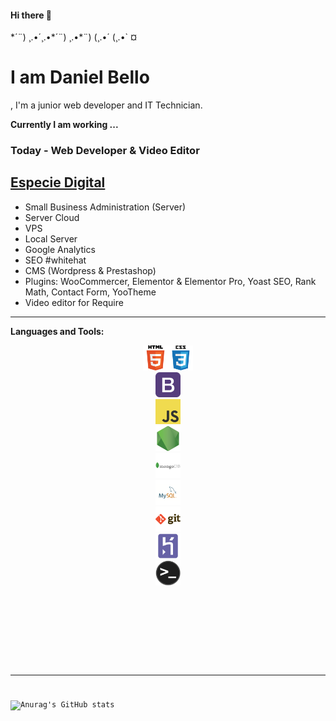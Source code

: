 <h4> Hi there 👋</h4>
*´¨)
¸.•´¸.•*´¨) ¸.•*¨)
(¸.•´ (¸.•` ¤ <h1>I am Daniel Bello</h1>,
I'm a junior web developer and IT Technician.


**Currently I am working ...**

  <div>
    <h3>Today - Web Developer & Video Editor</h3>
    <h2><a href="https://especiedigital.com/" target"_blank">Especie Digital</a></h2>
    <ul>
      <li>Small Business Administration (Server)</li>
      <li>Server Cloud</li>
      <li>VPS</li>
      <li>Local Server</li>
      <li>Google Analytics</li>
      <li>SEO #whitehat</li>
      <li>CMS (Wordpress & Prestashop)</li>
      <li>Plugins: WooCommercer, Elementor & Elementor Pro, Yoast SEO, Rank Math, Contact Form, YooTheme</li>
      <li>Video editor for Require</li>
    </ul>
  </div>

  ***

**Languages and Tools:**

<p align="center">

  <div align="center">
  
  <code><code><img height="40" src="https://raw.githubusercontent.com/github/explore/80688e429a7d4ef2fca1e82350fe8e3517d3494d/topics/html/html.png"></code><code><img height="40" src="https://raw.githubusercontent.com/github/explore/80688e429a7d4ef2fca1e82350fe8e3517d3494d/topics/css/css.png"></code> <code><img height="40" src="https://raw.githubusercontent.com/github/explore/80688e429a7d4ef2fca1e82350fe8e3517d3494d/topics/bootstrap/bootstrap.png"></code> <code><img height="40" src="https://raw.githubusercontent.com/github/explore/80688e429a7d4ef2fca1e82350fe8e3517d3494d/topics/javascript/javascript.png"></code> <code><img height="40" src="https://raw.githubusercontent.com/github/explore/80688e429a7d4ef2fca1e82350fe8e3517d3494d/topics/nodejs/nodejs.png"></code> <code><img height="40" src="https://raw.githubusercontent.com/github/explore/80688e429a7d4ef2fca1e82350fe8e3517d3494d/topics/mongodb/mongodb.png"></code> <code><img height="40" src="https://raw.githubusercontent.com/github/explore/80688e429a7d4ef2fca1e82350fe8e3517d3494d/topics/mysql/mysql.png"></code> <code><img height="40" src="https://raw.githubusercontent.com/github/explore/80688e429a7d4ef2fca1e82350fe8e3517d3494d/topics/git/git.png"></code> <code><img height="40" src="https://raw.githubusercontent.com/devicons/devicon/master/icons/heroku/heroku-plain.svg"></code> <code><img height="40" src="https://raw.githubusercontent.com/github/explore/80688e429a7d4ef2fca1e82350fe8e3517d3494d/topics/terminal/terminal.png"></code>

  </div>
  </p>

---


![Anurag's GitHub stats](https://github-readme-stats.vercel.app/api?username=onbello&theme=dark&show_icons=true)

<!--
**onbello/onbello** is a ✨ _special_ ✨ repository because its `README.md` (this file) appears on your GitHub profile.

Here are some ideas to get you started:

- 🔭 I’m currently working on ...
- 🌱 I’m currently learning ...
- 👯 I’m looking to collaborate on ...
- 🤔 I’m looking for help with ...
- 💬 Ask me about ...
- 📫 How to reach me: ...
- 😄 Pronouns: ...
- ⚡ Fun fact: ...
-->
